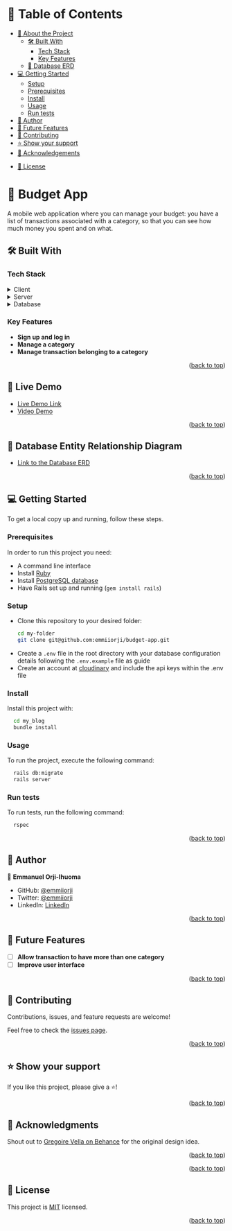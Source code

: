 <a name="readme-top"></a>

<!-- TABLE OF CONTENTS -->

# 📗 Table of Contents

- [📖 About the Project](#about-project)
  - [🛠 Built With](#built-with)
    - [Tech Stack](#tech-stack)
    - [Key Features](#key-features)
  <!-- - [🚀 Live Demo](#live-demo) -->
  - [📍 Database ERD](#database-erd)
- [💻 Getting Started](#getting-started)
  - [Setup](#setup)
  - [Prerequisites](#prerequisites)
  - [Install](#install)
  - [Usage](#usage)
  - [Run tests](#run-tests)
  <!-- - [Deployment](#triangular_flag_on_post-deployment) -->
- [👥 Author](#author)
- [🔭 Future Features](#future-features)
- [🤝 Contributing](#contributing)
- [⭐️ Show your support](#support)
- [🙏 Acknowledgements](#acknowledgements)
<!-- - [❓ FAQ (OPTIONAL)](#faq) -->
- [📝 License](#license)

<!-- PROJECT DESCRIPTION -->

# 📖 Budget App <a name="about-project"></a>

A mobile web application where you can manage your budget: you have a list of transactions associated with a category, so that you can see how much money you spent and on what.

## 🛠 Built With <a name="built-with"></a>

### Tech Stack <a name="tech-stack"></a>

<details>
  <summary>Client</summary>
  <ul>
    <li><a href="https://rubyonrails.org/">Ruby on Rails</a></li>
  </ul>
</details>

<details>
  <summary>Server</summary>
  <ul>
    <li><a href="https://rubyonrails.org/">Ruby on Rails</a></li>
  </ul>
</details>

<details>
<summary>Database</summary>
  <ul>
    <li><a href="https://www.postgresql.org/">PostgreSQL</a></li>
  </ul>
</details>

<!-- Features -->

### Key Features <a name="key-features"></a>

- **Sign up and log in**
- **Manage a category**
- **Manage transaction belonging to a category**

<p align="right">(<a href="#readme-top">back to top</a>)</p>

<!-- LIVE DEMO -->

## 🚀 Live Demo <a name="live-demo"></a>

<!-- > Add a link to your deployed project. -->

- [Live Demo Link](https://budget-app-8nzw.onrender.com)
- [Video Demo](https://drive.google.com/file/d/1uohN6Cv9ICPsFAlDZCYO9FFxizjAEyCf/view?usp=sharing)

<p align="right">(<a href="#readme-top">back to top</a>)</p>

<!-- Database Entity Relationship Diagram-->

## 📍 Database Entity Relationship Diagram <a name="database-erd"></a>

- [Link to the Database ERD](https://user-images.githubusercontent.com/20554583/221377937-7bd1e849-ad9b-442d-b7de-50b5cebd52db.png)

<p align="right">(<a href="#readme-top">back to top</a>)</p>

<!-- GETTING STARTED -->

## 💻 Getting Started <a name="getting-started"></a>

To get a local copy up and running, follow these steps.

### Prerequisites

In order to run this project you need:
- A command line interface
- Install [Ruby](https://www.ruby-lang.org/)
- Install [PostgreSQL database](https://www.postgresql.org/)
- Have Rails set up and running (`gem install rails`)

### Setup

- Clone this repository to your desired folder:
    ```sh
    cd my-folder
    git clone git@github.com:emmiiorji/budget-app.git
    ```
- Create a `.env` file in the root directory with your database configuration details following the `.env.example` file as guide
- Create an account at [cloudinary](https://cloudinary.com/) and include the api keys within the .env file


### Install

Install this project with:

```sh
  cd my_blog
  bundle install
```

### Usage

To run the project, execute the following command:

```sh
  rails db:migrate
  rails server
```

### Run tests

To run tests, run the following command:

```sh
  rspec
```

<!-- ### Deployment

You can deploy this project using:

```sh
  

``` -->

<p align="right">(<a href="#readme-top">back to top</a>)</p>

<!-- AUTHORS -->

## 👥 Author <a name="authors"></a>

👤 **Emmanuel Orji-Ihuoma**

- GitHub: [@emmiiorji](https://github.com/emmiiorji)
- Twitter: [@emmiiorji](https://twitter.com/emmiiorji)
- LinkedIn: [LinkedIn](https://linkedin.com/in/orji-emmanuel)

<p align="right">(<a href="#readme-top">back to top</a>)</p>

<!-- FUTURE FEATURES -->

## 🔭 Future Features <a name="future-features"></a>

- [ ] **Allow transaction to have more than one category**
- [ ] **Improve user interface**

<p align="right">(<a href="#readme-top">back to top</a>)</p>

<!-- CONTRIBUTING -->

## 🤝 Contributing <a name="contributing"></a>

Contributions, issues, and feature requests are welcome!

Feel free to check the [issues page](../../issues/).

<p align="right">(<a href="#readme-top">back to top</a>)</p>

<!-- SUPPORT -->

## ⭐️ Show your support <a name="support"></a>

If you like this project, please give a ⭐️!

<p align="right">(<a href="#readme-top">back to top</a>)</p>

<!-- ACKNOWLEDGEMENTS -->

## 🙏 Acknowledgments <a name="acknowledgements"></a>

Shout out to [Gregoire Vella on Behance](https://www.behance.net/gregoirevella) for the original design idea.

<p align="right">(<a href="#readme-top">back to top</a>)</p>

<!-- FAQ -->

<!-- ## ❓ FAQ <a name="faq"></a>

> Add at least 2 questions new developers would ask when they decide to use your project.

- **[Question_1]**

  - [Answer_1]

- **[Question_2]**

  - [Answer_2] -->

<p align="right">(<a href="#readme-top">back to top</a>)</p>

<!-- LICENSE -->

## 📝 License <a name="license"></a>

This project is [MIT](./LICENSE) licensed.

<p align="right">(<a href="#readme-top">back to top</a>)</p>
